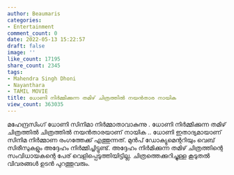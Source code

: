 ```yaml
---
author: Beaumaris
categories:
- Entertainment
comment_count: 0
date: 2022-05-13 15:22:57
draft: false
image: ''
like_count: 17195
share_count: 2345
tags:
- Mahendra Singh Dhoni
- Nayanthara
- TAMIL MOVIE
title: ധോണി നിർമ്മിക്കുന്ന തമിഴ് ചിത്രത്തിൽ നയൻ‌താര നായിക
view_count: 363035
---
```


മഹേന്ദ്രസിംഗ് ധോണി സിനിമാ നിർമ്മാതാവാകുന്നു . ധോണി നിർമ്മിക്കുന്ന തമിഴ് ചിത്രത്തിൽ ചിത്രത്തിൽ നയൻതാരയാണ് നായിക .. ധോണി ഇതാദ്യമായാണ് സിനിമ നിർമ്മാണ രംഗത്തേക്ക് എത്തുന്നത്. മുൻപ് ഡോക്യുമെന്ററിയും വെബ് സിരീസുകളും അദ്ദേഹം നിർമ്മിച്ചിട്ടുണ്ട്. അദ്ദേഹം നിർമിക്കുന്ന തമിഴ് ചിത്രത്തിന്റെ സംവിധായകന്റെ പേര് വെളിപ്പെടുത്തിയിട്ടില്ല. ചിത്രത്തെക്കുറിച്ചുള്ള കൂടുതൽ വിവരങ്ങൾ ഉടൻ പുറത്തുവരും.